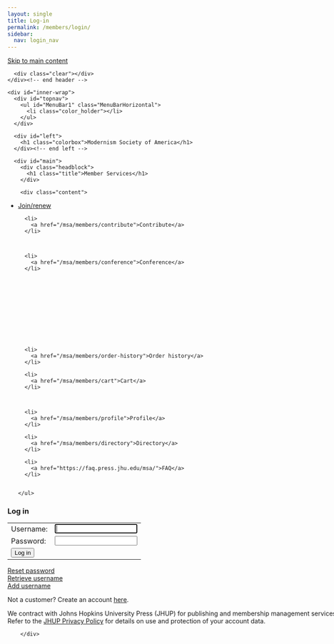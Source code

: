 ```yaml
---
layout: single
title: Log-in
permalink: /members/login/
sidebar:
  nav: login_nav
---
```


<!DOCTYPE html>

<html lang="en">
<head>
  <meta name="generator" content="HTML Tidy for Linux (vers 25 March 2009), see www.w3.org">
  <meta charset="utf-8">
  <meta http-equiv="Content-Type" content="text/html; charset=us-ascii">

  <title>MSA Membership - Log in</title>
  <link rel="stylesheet" href="/msa/members/css/msa-style.css" type="text/css">
  <link rel="stylesheet" href="/msa/members/css/jhup-style.css" type="text/css">
  <link href="/msa/members/css/SpryMenuBarHorizontal.css" rel="stylesheet" type="text/css">
  <link href="/msa/members/img/msa-favicon.png" rel= "shortcut icon" type="image/gif" />

</head>

<body>
<a class="skipnav" href="#maincontent">Skip to main content</a>
  <div id="wrap">
    <div class="header" style="width: 900px;">
      <div class="logo">
        <a href="/index.html">
        <img src="/msa/members/img/MSABanner.png" alt=""></a>
      </div>

      <div class="clear"></div>
    </div><!-- end header -->

    <div id="inner-wrap">
      <div id="topnav">
        <ul id="MenuBar1" class="MenuBarHorizontal">
          <li class="color_holder"></li>
        </ul>
      </div>

      <div id="left">
        <h1 class="colorbox">Modernism Society of America</h1>
      </div><!-- end left -->

      <div id="main">
        <div class="headblock">
          <h1 class="title">Member Services</h1>
        </div>

        <div class="content">
          

<nav>
  <div class="jhup-nav-div">
    <ul class="jhup-nav">
      <li>
        <a href="/msa/members/join">Join/renew</a>
      </li>
      
      <li>
        <a href="/msa/members/contribute">Contribute</a>
      </li>
      
  
      
      <li>
        <a href="/msa/members/conference">Conference</a>
      </li>
      
  
      
  
      
  
      
  
      
  
      
  
      <li>
        <a href="/msa/members/order-history">Order history</a>
      </li>
  
      <li>
        <a href="/msa/members/cart">Cart</a>
      </li>
  
      
  
      <li>
        <a href="/msa/members/profile">Profile</a>
      </li>
  
      <li>
        <a href="/msa/members/directory">Directory</a>
      </li>
  
      <li>
        <a href="https://faq.press.jhu.edu/msa/">FAQ</a>
      </li>
  
      
    </ul>
  </div>
</nav>


<!-- <h1>Modernist Studies Association</h1> -->
<main id="maincontent">




<h3>Log in</h3>
<form action="/msa/members/log-in" method="post">
  <table border="0">
    <tbody>
      <tr>
        <td>Username:</td>
        <td><input name="login" autofocus value=""></td>
      </tr>
      <tr>
        <td>Password:</td>
        <td><input name="password" type="password"></td>
      </tr>
      <tr>
        <td colspan="2">
          <button type="submit" id="lognbtn">Log in</button>
        </td>
      </tr>
    </tbody>
  </table>
  <a href="/msa/members/forgot-password" class="forgotten">
    Reset password
  </a><br>
  <a href="/msa/members/forgot-username" class="forgotten">
    Retrieve username
  </a><br>
  <a href="/msa/members/add-login" class="forgotten">
    Add username
  </a><br>
  <input name="csrf_token" value="{SSHA}2K3DMEPXIlFympNDwTGWnP3fqSjhk4wz" type="hidden">
</form>

Not a customer? Create an account <a href="/msa/members/register">here</a>.<br>
<p style='max-width:100ex' class='footer-text'>We contract with Johns Hopkins University Press (JHUP) for publishing and membership management services. Refer to the <a href="https://www.press.jhu.edu/about/jhup-privacy-policy">JHUP Privacy Policy</a> for details on use and protection of your account data.</p>


</main>
<script type="text/javascript" src="/msa/members/js/jquery.js"> </script>
<script type="text/javascript" src="/msa/members/js/jquery.doubleScroll.js"></script>
<script type="text/javascript" src="/msa/members/js/jhup.js"> </script>





        </div>



<script async src="https://www.googletagmanager.com/gtag/js?id=UA-122948754-11"></script>
<script async src="/msa/members/js/msa-analytics.js"></script>

<script type="text/javascript" defer>
(function(d, src, c) { var t=d.scripts[d.scripts.length - 1],s=d.createElement('script');s.id='la_x2s6df8d';s.async=true;s.src=src;s.onload=s.onreadystatechange=function(){var rs=this.readyState;if(rs&&(rs!='complete')&&(rs!='loaded')){return;}c(this);};t.parentElement.insertBefore(s,t.nextSibling);})(document,
'https://jhup.ladesk.com/scripts/track.js',
function(e){ LiveAgent.createButton('uyox0una', e); });
</script>

</body>
</html>
